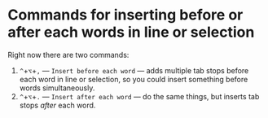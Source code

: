 # Commands for inserting before or after each words in line or selection

Right now there are two commands:

1. `^`+`⌥`+`,` — `Insert before each word` — adds multiple tab stops before each word in line or selection, so you could insert something before words simultaneously. 
2. `^`+`⌥`+`.` — `Insert after each word` — do the same things, but inserts tab stops _after_ each word.
